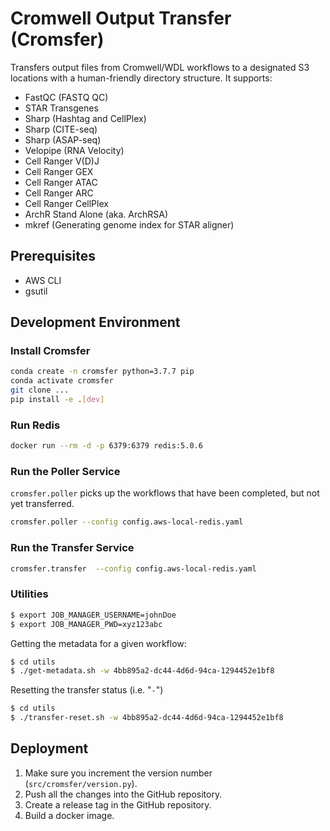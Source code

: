 # Cromwell Output Transfer (Cromsfer)

Transfers output files from Cromwell/WDL workflows to a designated S3 locations with a human-friendly directory structure. It supports:

- FastQC (FASTQ QC)
- STAR Transgenes
- Sharp (Hashtag and CellPlex)
- Sharp (CITE-seq)
- Sharp (ASAP-seq)
- Velopipe (RNA Velocity)
- Cell Ranger V(D)J
- Cell Ranger GEX
- Cell Ranger ATAC
- Cell Ranger ARC
- Cell Ranger CellPlex
- ArchR Stand Alone (aka. ArchRSA)
- mkref (Generating genome index for STAR aligner)

## Prerequisites

- AWS CLI
- gsutil

## Development Environment

### Install Cromsfer

```bash
conda create -n cromsfer python=3.7.7 pip
conda activate cromsfer
git clone ...
pip install -e .[dev]
```

### Run Redis

```bash
docker run --rm -d -p 6379:6379 redis:5.0.6
```

### Run the Poller Service

`cromsfer.poller` picks up the workflows that have been completed, but not yet transferred.

```bash
cromsfer.poller --config config.aws-local-redis.yaml
```

### Run the Transfer Service

```bash
cromsfer.transfer  --config config.aws-local-redis.yaml
```

### Utilities

```bash
$ export JOB_MANAGER_USERNAME=johnDoe
$ export JOB_MANAGER_PWD=xyz123abc
```

Getting the metadata for a given workflow:

```bash
$ cd utils
$ ./get-metadata.sh -w 4bb895a2-dc44-4d6d-94ca-1294452e1bf8
```

Resetting the transfer status (i.e. "`-`")

```bash
$ cd utils
$ ./transfer-reset.sh -w 4bb895a2-dc44-4d6d-94ca-1294452e1bf8
```

## Deployment

1. Make sure you increment the version number (`src/cromsfer/version.py`).
1. Push all the changes into the GitHub repository.
1. Create a release tag in the GitHub repository.
1. Build a docker image.

